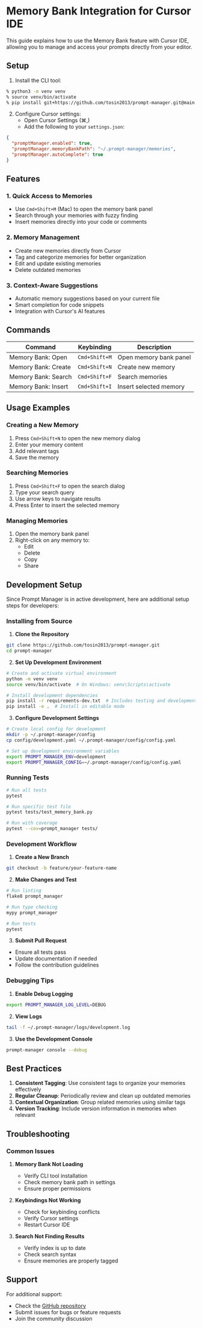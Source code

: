# Memory Bank Integration for Cursor IDE

This guide explains how to use the Memory Bank feature with Cursor IDE, allowing you to manage and access your prompts directly from your editor.

## Setup

1. Install the CLI tool:
```bash
% python3 -m venv venv
% source venv/bin/activate
% pip install git+https://github.com/tosin2013/prompt-manager.git@main
```

2. Configure Cursor settings:
   - Open Cursor Settings (⌘,)
   - Add the following to your `settings.json`:
```json
{
  "promptManager.enabled": true,
  "promptManager.memoryBankPath": "~/.prompt-manager/memories",
  "promptManager.autoComplete": true
}
```

## Features

### 1. Quick Access to Memories
- Use `Cmd+Shift+M` (Mac) to open the memory bank panel
- Search through your memories with fuzzy finding
- Insert memories directly into your code or comments

### 2. Memory Management
- Create new memories directly from Cursor
- Tag and categorize memories for better organization
- Edit and update existing memories
- Delete outdated memories

### 3. Context-Aware Suggestions
- Automatic memory suggestions based on your current file
- Smart completion for code snippets
- Integration with Cursor's AI features

## Commands

| Command | Keybinding | Description |
|---------|------------|-------------|
| Memory Bank: Open | `Cmd+Shift+M` | Open memory bank panel |
| Memory Bank: Create | `Cmd+Shift+N` | Create new memory |
| Memory Bank: Search | `Cmd+Shift+F` | Search memories |
| Memory Bank: Insert | `Cmd+Shift+I` | Insert selected memory |

## Usage Examples

### Creating a New Memory
1. Press `Cmd+Shift+N` to open the new memory dialog
2. Enter your memory content
3. Add relevant tags
4. Save the memory

### Searching Memories
1. Press `Cmd+Shift+F` to open the search dialog
2. Type your search query
3. Use arrow keys to navigate results
4. Press Enter to insert the selected memory

### Managing Memories
1. Open the memory bank panel
2. Right-click on any memory to:
   - Edit
   - Delete
   - Copy
   - Share

## Development Setup

Since Prompt Manager is in active development, here are additional setup steps for developers:

### Installing from Source

1. **Clone the Repository**
```bash
git clone https://github.com/tosin2013/prompt-manager.git
cd prompt-manager
```

2. **Set Up Development Environment**
```bash
# Create and activate virtual environment
python -m venv venv
source venv/bin/activate  # On Windows: venv\Scripts\activate

# Install development dependencies
pip install -r requirements-dev.txt  # Includes testing and development tools
pip install -e .  # Install in editable mode
```

3. **Configure Development Settings**
```bash
# Create local config for development
mkdir -p ~/.prompt-manager/config
cp config/development.yaml ~/.prompt-manager/config/config.yaml

# Set up development environment variables
export PROMPT_MANAGER_ENV=development
export PROMPT_MANAGER_CONFIG=~/.prompt-manager/config/config.yaml
```

### Running Tests

```bash
# Run all tests
pytest

# Run specific test file
pytest tests/test_memory_bank.py

# Run with coverage
pytest --cov=prompt_manager tests/
```

### Development Workflow

1. **Create a New Branch**
```bash
git checkout -b feature/your-feature-name
```

2. **Make Changes and Test**
```bash
# Run linting
flake8 prompt_manager

# Run type checking
mypy prompt_manager

# Run tests
pytest
```

3. **Submit Pull Request**
- Ensure all tests pass
- Update documentation if needed
- Follow the contribution guidelines

### Debugging Tips

1. **Enable Debug Logging**
```bash
export PROMPT_MANAGER_LOG_LEVEL=DEBUG
```

2. **View Logs**
```bash
tail -f ~/.prompt-manager/logs/development.log
```

3. **Use the Development Console**
```bash
prompt-manager console --debug
```

## Best Practices

1. **Consistent Tagging**: Use consistent tags to organize your memories effectively
2. **Regular Cleanup**: Periodically review and clean up outdated memories
3. **Contextual Organization**: Group related memories using similar tags
4. **Version Tracking**: Include version information in memories when relevant

## Troubleshooting

### Common Issues

1. **Memory Bank Not Loading**
   - Verify CLI tool installation
   - Check memory bank path in settings
   - Ensure proper permissions

2. **Keybindings Not Working**
   - Check for keybinding conflicts
   - Verify Cursor settings
   - Restart Cursor IDE

3. **Search Not Finding Results**
   - Verify index is up to date
   - Check search syntax
   - Ensure memories are properly tagged

## Support

For additional support:
- Check the [GitHub repository](https://github.com/yourusername/prompt-manager)
- Submit issues for bugs or feature requests
- Join the community discussion

